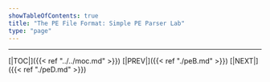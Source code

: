 ```yaml
---
showTableOfContents: true
title: "The PE File Format: Simple PE Parser Lab"
type: "page"
---
```








---

[|TOC|]({{< ref "../../moc.md" >}})
[|PREV|]({{< ref "./peB.md" >}})
[|NEXT|]({{< ref "./peD.md" >}})